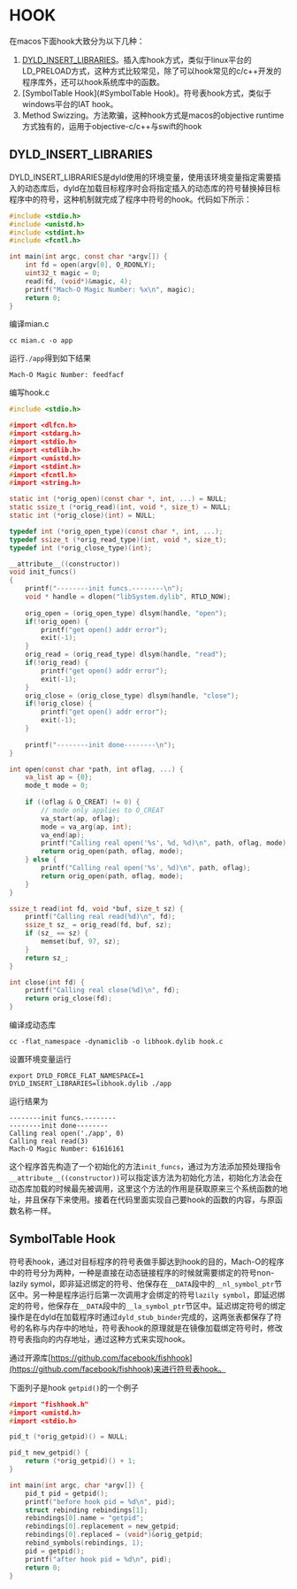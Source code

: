 # HOOK

在macos下面hook大致分为以下几种：

1. [DYLD_INSERT_LIBRARIES](#DYLD_INSERT_LIBRARIES)。插入库hook方式，类似于linux平台的LD_PRELOAD方式，这种方式比较常见，除了可以hook常见的c/c++开发的程序库外，还可以hook系统库中的函数。
2. [SymbolTable Hook](#SymbolTable Hook)。符号表hook方式，类似于windows平台的IAT hook。
3. Method Swizzing。方法欺骗，这种hook方式是macos的objective runtime方式独有的，运用于objective-c/c++与swift的hook

## DYLD_INSERT_LIBRARIES

DYLD_INSERT_LIBRARIES是dyld使用的环境变量，使用该环境变量指定需要插入的动态库后，dyld在加载目标程序时会将指定插入的动态库的符号替换掉目标程序中的符号，这种机制就完成了程序中符号的hook。代码如下所示：

```c
#include <stdio.h>
#include <unistd.h>
#include <stdint.h>
#include <fcntl.h>

int main(int argc, const char *argv[]) {
    int fd = open(argv[0], O_RDONLY);
    uint32_t magic = 0;
    read(fd, (void*)&magic, 4);
    printf("Mach-O Magic Number: %x\n", magic);
    return 0;
}
```

编译mian.c

```shell
cc mian.c -o app
```

运行`./app`得到如下结果

```shell
Mach-O Magic Number: feedfacf
```

编写hook.c

```c
#include <stdio.h>

#import <dlfcn.h>
#import <stdarg.h>
#import <stdio.h>
#import <stdlib.h>
#import <unistd.h>
#import <stdint.h>
#import <fcntl.h>
#import <string.h>

static int (*orig_open)(const char *, int, ...) = NULL;
static ssize_t (*orig_read)(int, void *, size_t) = NULL;
static int (*orig_close)(int) = NULL;

typedef int (*orig_open_type)(const char *, int, ...);
typedef ssize_t (*orig_read_type)(int, void *, size_t);
typedef int (*orig_close_type)(int);

__attribute__((constructor))
void init_funcs()
{
    printf("--------init funcs.--------\n");
    void * handle = dlopen("libSystem.dylib", RTLD_NOW);
    
    orig_open = (orig_open_type) dlsym(handle, "open");
    if(!orig_open) {
        printf("get open() addr error");
        exit(-1);
    }
    orig_read = (orig_read_type) dlsym(handle, "read");
    if(!orig_read) {
        printf("get open() addr error");
        exit(-1);
    }
    orig_close = (orig_close_type) dlsym(handle, "close");
    if(!orig_close) {
        printf("get open() addr error");
        exit(-1);
    }
    
    printf("--------init done--------\n");
}

int open(const char *path, int oflag, ...) {
    va_list ap = {0};
    mode_t mode = 0;
    
    if ((oflag & O_CREAT) != 0) {
        // mode only applies to O_CREAT
        va_start(ap, oflag);
        mode = va_arg(ap, int);
        va_end(ap);
        printf("Calling real open('%s', %d, %d)\n", path, oflag, mode);
        return orig_open(path, oflag, mode);
    } else {
        printf("Calling real open('%s', %d)\n", path, oflag);
        return orig_open(path, oflag, mode);
    }
}

ssize_t read(int fd, void *buf, size_t sz) {
    printf("Calling real read(%d)\n", fd);
    ssize_t sz_ = orig_read(fd, buf, sz);
    if (sz_ == sz) {
        memset(buf, 97, sz);
    }
    return sz_;
}

int close(int fd) {
    printf("Calling real close(%d)\n", fd);
    return orig_close(fd);
}

```

编译成动态库

```shell
cc -flat_namespace -dynamiclib -o libhook.dylib hook.c
```

设置环境变量运行

```shell
export DYLD_FORCE_FLAT_NAMESPACE=1
DYLD_INSERT_LIBRARIES=libhook.dylib ./app
```

运行结果为

```shell
--------init funcs.--------
--------init done--------
Calling real open('./app', 0)
Calling real read(3)
Mach-O Magic Number: 61616161
```

这个程序首先构造了一个初始化的方法`init_funcs`，通过为方法添加预处理指令`__attribute__((constructor))`可以指定该方法为初始化方法，初始化方法会在动态库加载的时候最先被调用，这里这个方法的作用是获取原来三个系统函数的地址，并且保存下来使用。接着在代码里面实现自己要hook的函数的内容，与原函数名称一样。

## SymbolTable Hook

符号表hook，通过对目标程序的符号表做手脚达到hook的目的，Mach-O的程序中的符号分为两种，一种是直接在动态链接程序的时候就需要绑定的符号non-lazily symol，即非延迟绑定的符号、他保存在`__DATA`段中的`__nl_symbol_ptr`节区中。另一种是程序运行后第一次调用才会绑定的符号`lazily symbol`，即延迟绑定的符号，他保存在`__DATA`段中的`__la_symbol_ptr`节区中。延迟绑定符号的绑定操作是在dyld在加载程序时通过`dyld_stub_binder`完成的，这两张表都保存了符号的名称与内存中的地址，符号表hook的原理就是在镜像加载绑定符号时，修改符号表指向的内存地址，通过这种方式来实现hook。

通过开源库[https://github.com/facebook/fishhook](https://github.com/facebook/fishhook)来进行符号表hook。

下面列子是hook `getpid()`的一个例子

```c
#import "fishhook.h"
#import <unistd.h>
#import <stdio.h>

pid_t (*orig_getpid)() = NULL;

pid_t new_getpid() {
	return (*orig_getpid)() + 1;
}

int main(int argc, char *argv[]) {
	pid_t pid = getpid();
	printf("before hook pid = %d\n", pid);
    struct rebinding rebindings[1];
    rebindings[0].name = "getpid";
    rebindings[0].replacement = new_getpid;
    rebindings[0].replaced = (void*)&orig_getpid;
	rebind_symbols(rebindings, 1);
    pid = getpid();
    printf("after hook pid = %d\n", pid);
	return 0;
}

```

